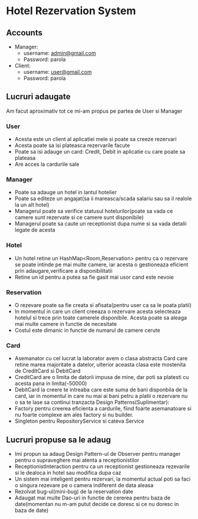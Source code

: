 # Hotel Rezervation System

## Accounts
- Manager:
  -  username: admin@gmail.com
  -  Password: parola
- Client:
  -  username: user@gmail.com
  -  Password: parola

## Lucruri adaugate
 Am facut aproximativ tot ce mi-am propus pe partea de User si Manager
 
### User
- Acesta este un client al aplicatiei mele si poate sa creeze rezervari
- Acesta poate sa isi plateasca rezervarile facute
- Poate sa isi adauge un card: Credit, Debit in aplicatie cu care poate sa plateasa
- Are acces la cardurile sale
### Manager
- Poate sa adauge un hotel in lantul hotelier
- Poate sa editeze un angajat(sa ii mareasca/scada salariu sau sa il realole la un alt hotel)
- Managerul poate sa verifice statusul hotelurilor(poate sa vada ce camere sunt rezervate si ce camere sunt disponibile)
- Managerul poate sa caute un receptionist dupa nume si sa vada detalii legate de acesta


### Hotel
- Un hotel retine un HashMap<Room,Reservation> pentru ca o rezervare se poate intinde pe mai multe camere, iar acesta o gestioneaza eficient prin adaugare,verificare a disponibilitatii
- Retine un id pentru a putea sa fie gasit mai usor cand este nevoie


### Reservation
- O rezevare poate sa fie creata si afisata(pentru user ca sa le poata platii)
- In momentul in care un client creeaza o rezervare acesta selecteaza hotelul si trece prin toate camerele disponibile. Acesta poate sa aleaga mai multe camere in functie de necesitate
- Costul este dimanic in functie de numarul de camere cerute

### Card
- Asemanator cu cel lucrat la laborator avem o clasa abstracta Card care retine marea majoritate a datelor, ulterior aceasta clasa este mostenita de CreditCard si DebitCard
- CreditCard are o limita de datorii impusa de mine, dar poti sa platesti cu acesta pana in limita(-50000)
- DebitCard la creere te intreaba care este suma de bani disponbila de la card, iar in momentul in care nu mai ai bani petru a platii o rezervare nu o sa te lase sa continui tranzacta
Design Patterns(Suplimentar):
- Factory pentru creerea eficienta a cardurile, fiind foarte asemanatoare si nu foarte complexe am ales factory si nu builder.
- Singleton pentru RepositoryService si cateva Service
## Lucruri propuse sa le adaug
- Imi propun sa adaug Design Pattern-ul de Observer pentru manager pentru o supraveghere mai atenta a receptionistilor
- ReceptionistInteraction pentru ca un receptionist gestioneaza rezevarile si le dealoca in hotel sau modifica dupa caz
- Un sistem mai inteligent pentru rezervari, la momentul actual poti sa faci o singura rezevare pe o camera indiferent de data aleasa
- Rezolvat bug-ul(mini-bug) de la reservation date
- Adaugat mai multe Dao-uri in functie de cererea pentru baza de date(momentan nu m-am putut decide ce doresc si ce nu doresc in baza de date)
  
